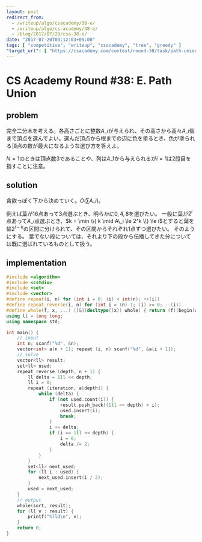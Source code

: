 ```yaml
---
layout: post
redirect_from:
  - /writeup/algo/csacademy/38-e/
  - /writeup/algo/cs-academy/38-e/
  - /blog/2017/07/20/csa-38-e/
date: "2017-07-20T03:12:03+09:00"
tags: [ "competitive", "writeup", "csacademy", "tree", "greedy" ]
"target_url": [ "https://csacademy.com/contest/round-38/task/path-union/" ]
---
```


# CS Academy Round #38: E. Path Union

## problem

完全二分木を考える。各高さごとに整数$A\_i$が与えられ、その高さから高々$A\_i$個まで頂点を選んでよい。選んだ頂点から根までの辺に色を塗るとき、色が塗られる頂点の数が最大になるような選び方を答えよ。

$N = 1$のときは頂点数$3$であることや、列は$A\_1$から与えられるが$i = 1$は$2$段目を指すことに注意。

## solution

貪欲っぽく下から決めていく。$O(\sum A\_i)$。

例えば葉が$16$点あって$3$点選ぶとき、明らかに$0, 4, 8$を選びたい。
一般に葉が$2^i$点あって$A\_i$点選ぶとき、$k = \min \\{ k \mid A\_i \le 2^k \\} \le i$とすると葉を幅$2^{i - k}$の区間に分けられて、その区間からそれぞれ$1$点ずつ選びたい。
そのようにする。
葉でない段については、それより下の段から伝播してきた分については既に選ばれているものとして扱う。

## implementation

``` c++
#include <algorithm>
#include <cstdio>
#include <set>
#include <vector>
#define repeat(i, n) for (int i = 0; (i) < int(n); ++(i))
#define repeat_reverse(i, n) for (int i = (n)-1; (i) >= 0; --(i))
#define whole(f, x, ...) ([&](decltype((x)) whole) { return (f)(begin(whole), end(whole), ## __VA_ARGS__); })(x)
using ll = long long;
using namespace std;

int main() {
    // input
    int n; scanf("%d", &n);
    vector<int> a(n + 1); repeat (i, n) scanf("%d", &a[i + 1]);
    // solve
    vector<ll> result;
    set<ll> used;
    repeat_reverse (depth, n + 1) {
        ll delta = 1ll << depth;
        ll i = 0;
        repeat (iteration, a[depth]) {
            while (delta) {
                if (not used.count(i)) {
                    result.push_back((1ll << depth) + i);
                    used.insert(i);
                    break;
                }
                i += delta;
                if (i == 1ll << depth) {
                    i = 0;
                    delta /= 2;
                }
            }
        }
        set<ll> next_used;
        for (ll i : used) {
            next_used.insert(i / 2);
        }
        used = next_used;
    }
    // output
    whole(sort, result);
    for (ll v : result) {
        printf("%lld\n", v);
    }
    return 0;
}
```

